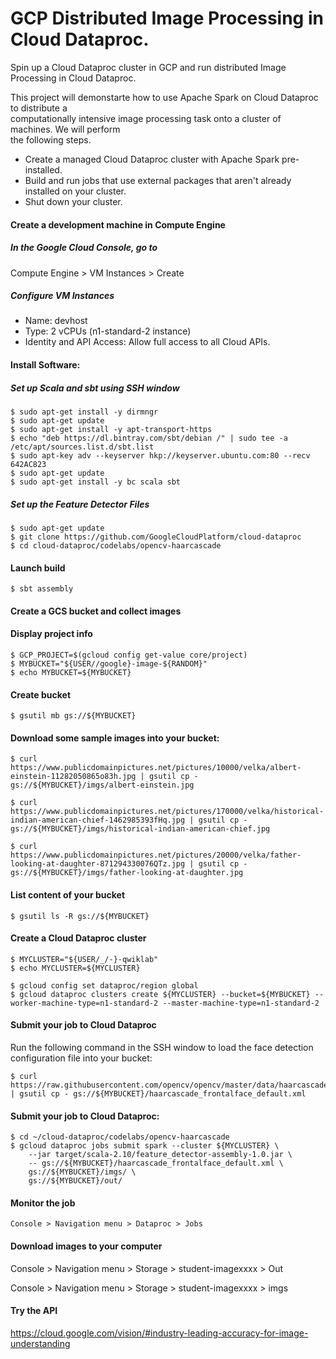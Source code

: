 # GCP Distributed Image Processing in Cloud Dataproc.  

Spin up a Cloud Dataproc cluster in GCP and run distributed Image Processing in Cloud Dataproc.    

This project will demonstarte how to use Apache Spark on Cloud Dataproc to distribute a   
computationally intensive image processing task onto a cluster of machines. We will perform  
the following steps.  

* Create a managed Cloud Dataproc cluster with Apache Spark pre-installed.  
* Build and run jobs that use external packages that aren't already installed on your cluster.  
* Shut down your cluster.  


#### Create a development machine in Compute Engine

##### In the Google Cloud Console, go to  
Compute Engine > VM Instances > Create

##### Configure VM Instances 
-  Name: devhost  
-  Type: 2 vCPUs (n1-standard-2 instance)
-  Identity and API Access: Allow full access to all Cloud APIs.


#### Install Software:

##### Set up Scala and sbt using SSH window
```
$ sudo apt-get install -y dirmngr
$ sudo apt-get update
$ sudo apt-get install -y apt-transport-https
$ echo "deb https://dl.bintray.com/sbt/debian /" | sudo tee -a /etc/apt/sources.list.d/sbt.list
$ sudo apt-key adv --keyserver hkp://keyserver.ubuntu.com:80 --recv 642AC823
$ sudo apt-get update
$ sudo apt-get install -y bc scala sbt
```

##### Set up the Feature Detector Files

```
$ sudo apt-get update
$ git clone https://github.com/GoogleCloudPlatform/cloud-dataproc
$ cd cloud-dataproc/codelabs/opencv-haarcascade
```

#### Launch build

```
$ sbt assembly
```

#### Create a GCS bucket and collect images

#### Display project info

```
$ GCP_PROJECT=$(gcloud config get-value core/project)
$ MYBUCKET="${USER//google}-image-${RANDOM}"
$ echo MYBUCKET=${MYBUCKET}
```

#### Create bucket

```
$ gsutil mb gs://${MYBUCKET}
```

#### Download some sample images into your bucket:

```
$ curl https://www.publicdomainpictures.net/pictures/10000/velka/albert-einstein-11282050865o83h.jpg | gsutil cp - gs://${MYBUCKET}/imgs/albert-einstein.jpg

$ curl https://www.publicdomainpictures.net/pictures/170000/velka/historical-indian-american-chief-1462985393fHq.jpg | gsutil cp - gs://${MYBUCKET}/imgs/historical-indian-american-chief.jpg

$ curl https://www.publicdomainpictures.net/pictures/20000/velka/father-looking-at-daughter-871294330076QTz.jpg | gsutil cp - gs://${MYBUCKET}/imgs/father-looking-at-daughter.jpg
```

#### List content of your bucket

```
$ gsutil ls -R gs://${MYBUCKET}
```

#### Create a Cloud Dataproc cluster

```
$ MYCLUSTER="${USER/_/-}-qwiklab"
$ echo MYCLUSTER=${MYCLUSTER}
```
```
$ gcloud config set dataproc/region global
$ gcloud dataproc clusters create ${MYCLUSTER} --bucket=${MYBUCKET} --worker-machine-type=n1-standard-2 --master-machine-type=n1-standard-2 
```

#### Submit your job to Cloud Dataproc

Run the following command in the SSH window to load the face detection configuration file into your bucket:
```
$ curl https://raw.githubusercontent.com/opencv/opencv/master/data/haarcascades/haarcascade_frontalface_default.xml | gsutil cp - gs://${MYBUCKET}/haarcascade_frontalface_default.xml
```

#### Submit your job to Cloud Dataproc:
```
$ cd ~/cloud-dataproc/codelabs/opencv-haarcascade
$ gcloud dataproc jobs submit spark --cluster ${MYCLUSTER} \
	--jar target/scala-2.10/feature_detector-assembly-1.0.jar \
	-- gs://${MYBUCKET}/haarcascade_frontalface_default.xml \
	gs://${MYBUCKET}/imgs/ \
	gs://${MYBUCKET}/out/
```

#### Monitor the job

```
Console > Navigation menu > Dataproc > Jobs
```

#### Download images to your computer

Console > Navigation menu > Storage > student-imagexxxx > Out

Console > Navigation menu > Storage > student-imagexxxx > imgs

#### Try the API 
https://cloud.google.com/vision/#industry-leading-accuracy-for-image-understanding

